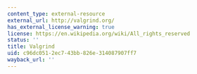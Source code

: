 ```yaml
---
content_type: external-resource
external_url: http://valgrind.org/
has_external_license_warning: true
license: https://en.wikipedia.org/wiki/All_rights_reserved
status: ''
title: Valgrind
uid: c96dc051-2ec7-43bb-826e-314087907ff7
wayback_url: ''
---
```


